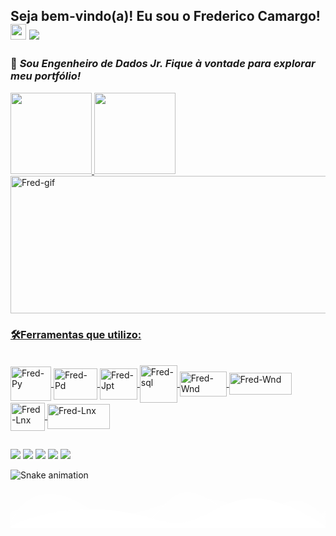 ##              Seja bem-vindo(a)! Eu sou o Frederico Camargo! <img src="https://media.giphy.com/media/hvRJCLFzcasrR4ia7z/giphy.gif" width="25px"> ![](https://visitor-badge.glitch.me/badge?page_id=fredac86.fredac86)
  ### 🚀  *Sou Engenheiro de Dados Jr. Fique à vontade para explorar meu portfólio!*     
 <div>
  <a href="https://github.com/fredac86">
  <img height="130em" src="https://github-readme-stats.vercel.app/api?username=fredac86&show_icons=true&theme=dark&include_all_commits=true&count_private=true"/>
  <img height="130em" src="https://github-readme-stats.vercel.app/api/top-langs/?username=fredac86&layout=compact&langs_count=7&theme=dark"/> 

</div>
  
<img align="justify" alt="Fred-gif" height="220" width="550" src="https://www.google.com/logos/doodles/2017/celebrating-50-years-of-kids-coding-5745168905928704-2xa.gif"/>
  
</div>
<h3>🛠Ferramentas que utilizo:</h3> 
<div style="display: inline_block"><br>
  <img align="center" alt="Fred-Py" height="55" width="65" src="https://cdn.jsdelivr.net/gh/devicons/devicon/icons/python/python-original.svg">
  
  <img align="center" alt="Fred-Pd" height="50" width="70" src="https://www.pinclipart.com/picdir/big/367-3678882_python-logo-clipart-easy-pandas-python-logo-png.png">
  <img align="center" alt="Fred-Jpt" height="50" width="60" src="https://cdn.jsdelivr.net/gh/devicons/devicon/icons/jupyter/jupyter-original-wordmark.svg">
  <img align="center" alt="Fred-sql" height="60" width="60" src="https://cdn.jsdelivr.net/gh/devicons/devicon/icons/mysql/mysql-original-wordmark.svg">
 
  <img align="center" alt="Fred-Wnd" height="40" width="75" src="https://upload.wikimedia.org/wikipedia/commons/thumb/6/63/Databricks_Logo.png/800px-Databricks_Logo.png?20200507062021">
  <img align="center" alt="Fred-Wnd" height="35" width="100" src="https://upload.wikimedia.org/wikipedia/commons/thumb/a/a8/Microsoft_Azure_Logo.svg/187px-Microsoft_Azure_Logo.svg.png">
  <img align="center" alt="Fred-Lnx" height="45" width="55" src="https://seekicon.com/free-icon-download/linux_2.svg">
  <img align="center" alt="Fred-Lnx" height="40" width="100" src="https://upload.wikimedia.org/wikipedia/commons/thumb/f/f3/Apache_Spark_logo.svg/512px-Apache_Spark_logo.svg.png?20210416091439">
  
</div>   
 
   ##
 
<div> 
   <a href = "mailto:fred.materiais@gmail.com"><img src="https://img.shields.io/badge/Gmail-D14836?style=for-the-badge&logo=gmail&logoColor=white" target="_blank"></a>
   <a href="https://www.linkedin.com/in/frederico-de-andrade-camargo/" target="_blank"><img src="https://img.shields.io/badge/-LinkedIn-%230077B5?style=for-the-badge&logo=linkedin&logoColor=white" target="_blank"></a>
   <a href="https://www.kaggle.com/fredericocamargo" target="_blank"><img src="https://img.shields.io/badge/Kaggle-20BEFF?style=for-the-badge&logo=Kaggle&logoColor=white" target="_blank"></a>
   <a href="https://discord.gg/9HSsxN8TeP" target="_blank"><img src="https://img.shields.io/badge/Discord-7289DA?style=for-the-badge&logo=discord&logoColor=white" target="_blank"></a>
  <a href="https://t.me/FredericoCamargo" target="_blank"><img src="https://img.shields.io/badge/Telegram-2CA5E0?style=for-the-badge&logo=telegram&logoColor=white" target="_blank"></a>
   
  ![Snake animation](https://github.com/fredac86/fredac86/blob/output/github-contribution-grid-snake.svg)
 
</div>
<div style="overflow: hidden;">
  <svg
    preserveAspectRatio="none"
    viewBox="0 0 1200 120"
    xmlns="http://www.w3.org/2000/svg"
    style="fill: #ffffff; width: 130%; height: 62px; transform: rotate(180deg) scaleX(-1);"
  >
    <path
    d="M0 0v46.29c47.79 22.2 103.59 32.17 158 28 70.36-5.37 136.33-33.31 206.8-37.5 73.84-4.36 147.54 16.88 218.2 35.26 69.27 18 138.3 24.88 209.4 13.08 36.15-6 69.85-17.84 104.45-29.34C989.49 25 1113-14.29 1200 52.47V0z"
    opacity=".25"
  />
    <path
      d="M0 0v15.81c13 21.11 27.64 41.05 47.69 56.24C99.41 111.27 165 111 224.58 91.58c31.15-10.15 60.09-26.07 89.67-39.8 40.92-19 84.73-46 130.83-49.67 36.26-2.85 70.9 9.42 98.6 31.56 31.77 25.39 62.32 62 103.63 73 40.44 10.79 81.35-6.69 119.13-24.28s75.16-39 116.92-43.05c59.73-5.85 113.28 22.88 168.9 38.84 30.2 8.66 59 6.17 87.09-7.5 22.43-10.89 48-26.93 60.65-49.24V0z"
      opacity=".5"
    />
    <path d="M0 0v5.63C149.93 59 314.09 71.32 475.83 42.57c43-7.64 84.23-20.12 127.61-26.46 59-8.63 112.48 12.24 165.56 35.4C827.93 77.22 886 95.24 951.2 90c86.53-7 172.46-45.71 248.8-84.81V0z" />
  </svg>
</div>
